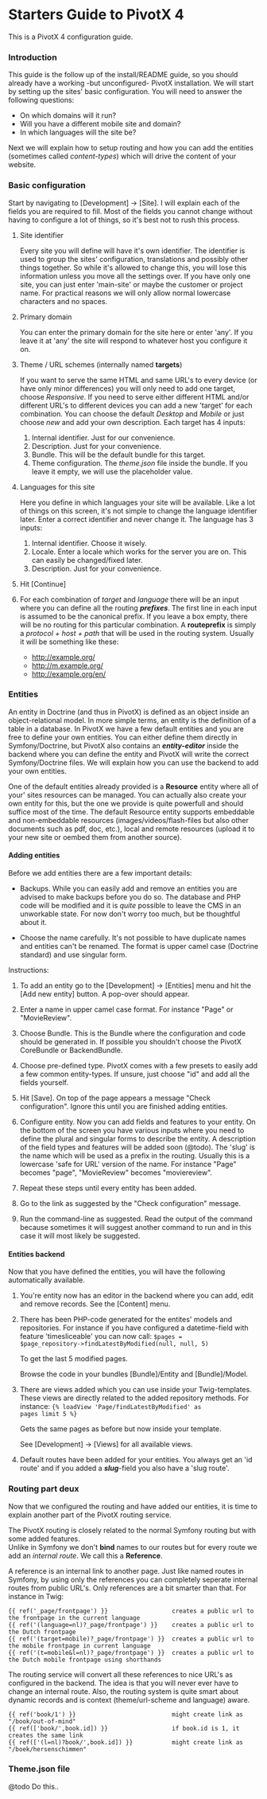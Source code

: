 <!-- 200 Starter Guide

     Expected audience: Any user
-->


Starters Guide to PivotX 4
==========================

This is a PivotX 4 configuration guide.



### Introduction

This guide is the follow up of the install/README guide, so
you should already have a working -but unconfigured- PivotX installation.
We will start by setting up the sites' basic configuration.
You will need to answer the following questions:

*   On which domains will it run?
*   Will you have a different mobile site and domain?
*   In which languages will the site be?

Next we will explain how to setup routing and how you can add the entities (sometimes called *content-types*)
which will drive the content of your website. 


### Basic configuration

Start by navigating to [Development] -> [Site]. I will explain each of the
fields you are required to fill. Most of the fields you cannot change
without having to configure a lot of things, so it's best not to rush this
process.

1.  Site identifier

    Every site you will define will have it's own identifier. The identifier
    is used to group the sites' configuration, translations and possibly other
    things together. So while it's allowed to change this, you will lose this
    information unless you move all the settings over.
    If you have only one site, you can just enter 'main-site' or maybe the
    customer or project name.
    For practical reasons we will only allow normal lowercase characters and
    no spaces.

2.  Primary domain

    You can enter the primary domain for the site here or enter 'any'.
    If you leave it at 'any' the site will respond to whatever host you
    configure it on.

3.  Theme / URL schemes (internally named **targets**)

    If you want to serve the same HTML and same URL's to every device (or have only minor
    differences) you will only need to add one target, choose *Responsive*.
    If you need to serve either different HTML and/or different URL's to different
    devices you can add a new 'target' for each combination. You can choose the
    default *Desktop* and *Mobile* or just choose *new* and add your own description.
    Each target has 4 inputs:

    1.  Internal identifier. Just for our convenience.
    2.  Description. Just for your convenience.
    3.  Bundle. This will be the default bundle for this target.
    4.  Theme configuration. The *theme.json* file inside the bundle.
        If you leave it empty, we will use the placeholder value.

4.  Languages for this site

    Here you define in which languages your site will be available.
    Like a lot of things on this screen, it's not simple to change the
    language identifier later. Enter a correct identifier and never
    change it. The language has 3 inputs:

    1.  Internal identifier. Choose it wisely.
    2.  Locale. Enter a locale which works for the server you are on.
        This can easily be changed/fixed later.
    3.  Description. Just for your convenience.

5.  Hit [Continue]

6.  For each combination of *target* and *language* there will be an input
    where you can define all the routing ***prefixes***. The first line
    in each input is assumed to be the canonical prefix.
    If you leave a box empty, there will be no routing for this particular
    combination.
    A **routeprefix** is simply a *protocol + host + path* that will be
    used in the routing system. Usually it will be something like these:

    *   http://example.org/
    *   http://m.example.org/
    *   http://example.org/en/



### Entities

An entity in Doctrine (and thus in PivotX) is defined as an object inside 
an object-relational model. In more simple terms, an entity is the definition
of a table in a database.
In PivotX we have a few default entities and you are free to define your
own entities. You can either define them directly in Symfony/Doctrine,
but PivotX also contains an ***entity-editor*** inside the backend where
you can define the entity and PivotX will write the correct Symfony/Doctrine
files. We will explain how you can use the backend to add your
own entities.

One of the default entities already provided is a **Resource** entity where
all of your' sites resources can be managed. You can actually also create your
own entity for this, but the one we provide is quite powerfull and should
suffice most of the time. The default Resource entity supports embeddable and
non-embeddable resources (images/videos/flash-files but also other documents such as pdf, doc, etc.), local and
remote resources (upload it to your new site or oembed them from another source).


#### Adding entities

Before we add entities there are a few important details:

-   Backups. While you can easily add and remove an entities you are advised 
    to make backups before you do so. The database and PHP code will be modified
    and it is *quite* possible to leave the CMS in an unworkable state. For now
    don't worry too much, but be thoughtful about it.

-   Choose the name carefully. It's not possible to have duplicate names
    and entities can't be renamed. The format is upper camel case (Doctrine
    standard) and use singular form.

Instructions:

1.  To add an entity go to the [Development] -> [Entities] menu and hit the
    [Add new entity] button. A pop-over should appear.

2.  Enter a name in upper camel case format. For instance "Page" or "MovieReview".

3.  Choose Bundle. This is the Bundle where the configuration and code
    should be generated in. If possible you shouldn't choose the PivotX
    CoreBundle or BackendBundle.

4.  Choose pre-defined type. PivotX comes with a few presets to easily add
    a few common entity-types. If unsure, just choose "id" and add all the
    fields yourself.

5.  Hit [Save]. On top of the page appears a message "Check configuration".
    Ignore this until you are finished adding entities.

6.  Configure entity. Now you can add fields and features to your entity.
    On the bottom of the screen you have various inputs where you need to
    define the plural and singular forms to describe the entity.
    A description of the field types and features will be added soon (@todo).
    The 'slug' is the name which will be used as a prefix in the routing.
    Usually this is a lowercase 'safe for URL' version of the name. For
    instance "Page" becomes "page", "MovieReview" becomes "moviereview".

7.  Repeat these steps until every entity has been added.

8.  Go to the link as suggested by the "Check configuration" message.

9.  Run the command-line as suggested. Read the output of the command
    because sometimes it will suggest another command to run and in
    this case it will most likely be suggested.


#### Entities backend

Now that you have defined the entities, you will have the following
automatically available.

1.  You're entity now has an editor in the backend where you can add,
    edit and remove records. See the [Content] menu.

2.  There has been PHP-code generated for the entites' models and
    repositories.
    For instance if you have configured a datetime-field with 
    feature 'timesliceable' you can now call:
    <code>$pages = $page_repository->findLatestByModified(null, null, 5)</code>

    To get the last 5 modified pages.

    Browse the code in your bundles [Bundle]/Entity and [Bundle]/Model.

3.  There are views added which you can use inside your Twig-templates.
    These views are directly related to the added repository methods.
    For instance:
    <code>{% loadView 'Page/findLatestByModified' as pages limit 5 %}</code>

    Gets the same pages as before but now inside your template.

    See [Development] -> [Views] for all available views.

4.  Default routes have been added for your entities. You always get
    an 'id route' and if you added a ***slug***-field you also
    have a 'slug route'.


### Routing part deux

Now that we configured the routing and have added our entities, it is
time to explain another part of the PivotX routing service.

The PivotX routing is closely related to the normal Symfony routing but
with some added features.  
Unlike in Symfony we don't **bind** names to our routes but 
for every route we add an _internal route_. We call this a **Reference**.

A reference is an internal link to another page. Just like named routes 
in Symfony, by using only the references you can completely seperate
internal routes from public URL's. Only references are a bit smarter
than that. For instance in Twig:

    {{ ref('_page/frontpage') }}                  creates a public url to the frontpage in the current language
    {{ ref('(language=nl)?_page/frontpage') }}    creates a public url to the Dutch frontpage
    {{ ref('(target=mobile)?_page/frontpage') }}  creates a public url to the mobile frontpage in current language
    {{ ref('(t=mobile&l=nl)?_page/frontpage') }}  creates a public url to the Dutch mobile frontpage using shorthands

The routing service will convert all these references to nice URL's as configured
in the backend. The idea is that you will never ever have to change an internal route.
Also, the routing system is quite smart about dynamic records and is context (theme/url-scheme and language) aware.

    {{ ref('book/1') }}                           might create link as "/book/out-of-mind"
    {{ ref(['book/',book.id]) }}                  if book.id is 1, it creates the same link
    {{ ref(['(l=nl)?book/',book.id]) }}           might create link as "/boek/hersenschimmen"


### Theme.json file

@todo Do this..
